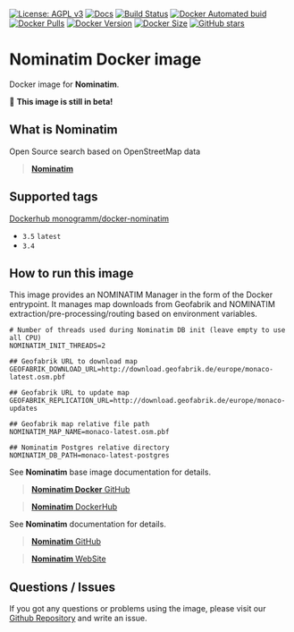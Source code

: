 [![License: AGPL v3][uri_license_image]][uri_license]
[![Docs](https://img.shields.io/badge/Docs-Github%20Pages-blue)](https://monogramm.github.io/docker-nominatim/)
[![Build Status](https://travis-ci.org/Monogramm/docker-nominatim.svg)](https://travis-ci.org/Monogramm/docker-nominatim)
[![Docker Automated buid](https://img.shields.io/docker/cloud/build/monogramm/docker-nominatim.svg)](https://hub.docker.com/r/monogramm/docker-nominatim/)
[![Docker Pulls](https://img.shields.io/docker/pulls/monogramm/docker-nominatim.svg)](https://hub.docker.com/r/monogramm/docker-nominatim/)
[![Docker Version](https://images.microbadger.com/badges/version/monogramm/docker-nominatim.svg)](https://microbadger.com/images/monogramm/docker-nominatim)
[![Docker Size](https://images.microbadger.com/badges/image/monogramm/docker-nominatim.svg)](https://microbadger.com/images/monogramm/docker-nominatim)
[![GitHub stars](https://img.shields.io/github/stars/Monogramm/docker-nominatim?style=social)](https://github.com/Monogramm/docker-nominatim)

# **Nominatim** Docker image

Docker image for **Nominatim**.

:construction: **This image is still in beta!**

## What is **Nominatim**

Open Source search based on OpenStreetMap data

> [**Nominatim**](https://nominatim.org/)

## Supported tags

[Dockerhub monogramm/docker-nominatim](https://hub.docker.com/r/monogramm/docker-nominatim/)

-   `3.5` `latest`
-   `3.4`

## How to run this image

This image provides an NOMINATIM Manager in the form of the Docker entrypoint.
It manages map downloads from Geofabrik and NOMINATIM extraction/pre-processing/routing based on environment variables.

```shell
# Number of threads used during Nominatim DB init (leave empty to use all CPU)
NOMINATIM_INIT_THREADS=2

## Geofabrik URL to download map
GEOFABRIK_DOWNLOAD_URL=http://download.geofabrik.de/europe/monaco-latest.osm.pbf

## Geofabrik URL to update map
GEOFABRIK_REPLICATION_URL=http://download.geofabrik.de/europe/monaco-updates

## Geofabrik map relative file path
NOMINATIM_MAP_NAME=monaco-latest.osm.pbf

## Nominatim Postgres relative directory
NOMINATIM_DB_PATH=monaco-latest-postgres

```

See **Nominatim** base image documentation for details.

> [**Nominatim Docker** GitHub](https://github.com/mediagis/nominatim-docker)

> [**Nominatim** DockerHub](https://hub.docker.com/r/mediagis/nominatim/)

See **Nominatim** documentation for details.

> [**Nominatim** GitHub](https://github.com/osm-search/Nominatim)

> [**Nominatim** WebSite](https://nominatim.org/)

## Questions / Issues

If you got any questions or problems using the image, please visit our [Github Repository](https://github.com/Monogramm/docker-nominatim) and write an issue.


[uri_license]: http://www.gnu.org/licenses/agpl.html

[uri_license_image]: https://img.shields.io/badge/License-AGPL%20v3-blue.svg
